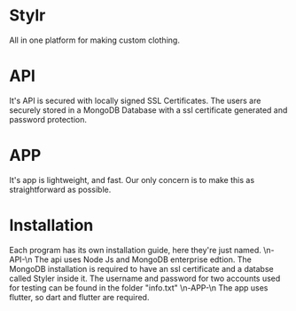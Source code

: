 # Stylr
All in one platform for making custom clothing.
# API
It's API is secured with locally signed SSL Certificates. The users are securely stored in a MongoDB Database with a ssl certificate generated and password protection.
# APP
It's app is lightweight, and fast. Our only concern is to make this as straightforward as possible.

# Installation
Each program has its own installation guide, here they're just named.
\n-API-\n
The api uses Node Js and MongoDB enterprise edtion.
The MongoDB installation is required to have an ssl certificate and a databse called Styler inside it. The username and password for two accounts used for testing can be found in the folder "info.txt"
\n-APP-\n
The app uses flutter, so dart and flutter are required.
